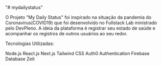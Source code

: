 "# mydailystatus"

O Projeto "My Daily Status" foi inspirado na situação da pandemia do Coronavirus(COVID19) que foi desenvolvido no Fullstack Lab ministrado pelo DevPleno. A ideia da plataforma é registrar seu estado de saúde e acompanhar os registros de outros usuários ao seu redor.

Tecnologias Utilizadas:

Node.js
React.js
Next.js
Tailwind CSS
Auth0 Authentication
Firebase Database
Zeit
